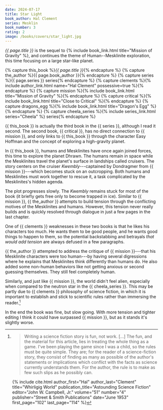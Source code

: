 ```yaml
---
date: 2024-07-17
title: Star Light
book_author: Hal Clement
series: Mesklin
book_number: 3
rating: 2
image: /books/covers/star_light.jpg
---
```


<cite class="book-title">{{ page.title }}</cite> is the sequel to {% include
book_link.html title="Mission of Gravity" %}, and continues the theme of
Human--Mesklinite exploration, this time focusing on a large star-like planet.

{% capture this_book %}<cite class="book-title">{{ page.title }}</cite>{% endcapture %}
{% capture the_author %}<span class="author-name">{{ page.book_author }}</span>{% endcapture %}
{% capture series %}<span class="book-series">{{ page.series }}</span> series{% endcapture %}
{% capture clements %}{% include author_link.html name="Hal Clement" possessive=true %}{% endcapture %}
{% capture mission %}{% include book_link.html title="Mission of Gravity" %}{% endcapture %}
{% capture critical %}{% include book_link.html title="Close to Critical" %}{% endcapture %}
{% capture dragons_egg %}{% include book_link.html title="Dragon's Egg" %}{% endcapture %}
{% capture cheela_series %}{% include series_link.html series="Cheela" %} series{% endcapture %}

{{ this_book }} is actually the third book in the {{ series }}, although I
read it second. The second book, {{ critical }}, has no direct connection to
{{ mission }}, and only links to {{ this_book }} through the character Easy
Hoffman and the concept of exploring a high-gravity planet.

In {{ this_book }}, humans and Mesklinites have once again joined forces, this
time to explore the planet Dhrawn. The humans remain in space while the
Mesklinites travel the planet's surface in landships called cruisers. The
story centers on the cruiser _Kwembly_---captained by Dondragmer from {{
mission }}---which becomes stuck on an outcropping. Both humans and
Mesklinites must work together to rescue it, a task complicated by the
Mesklinites's hidden agenda.

The plot progresses slowly. The _Kwembly_ remains stuck for most of the book
(it briefly gets free only to become trapped in ice). Similar to {{ mission
}}, {{ the_author }} attempts to build tension through the conflicting motives
of the Mesklinites and humans. However, this tension never really builds and
is quickly resolved through dialogue in just a few pages in the last chapter.

One of {{ clements }} weaknesses in these two books is that he likes his
characters too much. He wants them to be good people, and he wants good things
to happen to them, so the potential backstabbing and betrayals _that would add
tension_ are always defused in a few paragraphs.

{{ the_author }} attempted to address the critique of {{ mission }}---that his
Mesklinite characters were too human---by having several digressions where he
explains that Mesklinites think differently than humans do. He also added some
non-human behaviors like not getting anxious or second guessing themselves.
They still feel completely human.

Similarly, and just like {{ mission }}, the world didn't feel alien,
especially when compared to the neutron star in the {{ cheela_series }}. This
may be partly due to {{ clements }} philosophy of science fiction, in which it
is important to establish and stick to scientific rules rather than immersing
the reader.[^game]

In the end the book was fine, but slow going. With more tension and tighter
editing I think it could have surpassed {{ mission }}, but as it stands it's
slightly worse.

[^game]:
    > Writing a science fiction story is fun, not work. [...] The fun, and
    > the material for this article, lies in treating the whole thing as a
    > game. I've been playing the game since I was a child, so the rules must
    > be quite simple. They are; for the reader of a science-fiction story,
    > they consist of finding as many as possible of the author's statements
    > or implications which conflict with the facts as science currently
    > understands them. For the author, the rule is to make as few such slips
    > as he possibly can.

    {% include cite.html
      author_first="Hal"
      author_last="Clement"
      title="Whirligig World"
      publication_title="Astounding Science Fiction"
      editor="John W. Campbell, Jr."
      volume="51"
      number="4"
      publisher="Street & Smith Publications"
      date="June 1953"
      first_page="102"
      last_page="114"
    %}
